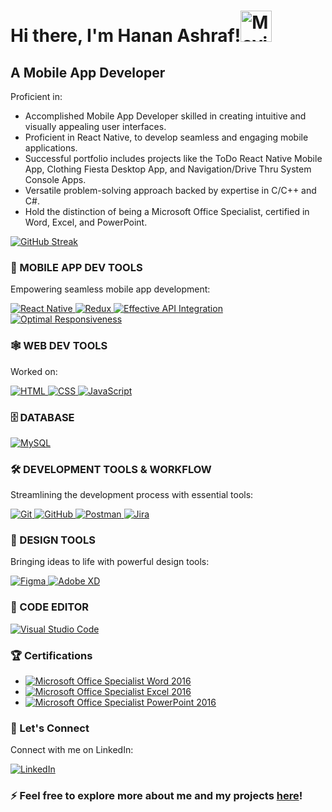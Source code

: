 <!-- Header Section -->
<h1>Hi there, I'm Hanan Ashraf!<img src="https://media1.giphy.com/media/w1OBpBd7kJqHrJnJ13/giphy.gif?cid=6c09b9529olmdz1gpr4h0gwqin86ppj4xvjq654k9tyur6z8&ep=v1_stickers_related&rid=giphy.gif&ct=s" alt="Moving Hand" width="50" height="50">
</h1>
<h2>A Mobile App Developer</h2>

<!-- Skills Section -->
<div>
  <p>Proficient in:</p>
  <ul>
    <li>Accomplished Mobile App Developer skilled in creating intuitive and visually appealing user interfaces.</li>
    <li>Proficient in React Native, to develop seamless and engaging mobile applications.</li>
    <li>Successful portfolio includes projects like the ToDo React Native Mobile App, Clothing Fiesta Desktop App, and Navigation/Drive Thru System Console Apps.</li>
    <li>Versatile problem-solving approach backed by expertise in C/C++ and C#.</li>
    <li>Hold the distinction of being a Microsoft Office Specialist, certified in Word, Excel, and PowerPoint.</li>
  </ul>
</div>

<!-- GitHub Streak and Contributions Section -->
<div style="width: 100%;">
  <a href="https://github.com/Hanan-Ashraf">
    <img src="https://github-readme-streak-stats.herokuapp.com?user=Hanan-Ashraf&theme=highcontrast&exclude_days=sat,sun&layout=compact" alt="GitHub Streak" />
  </a>
</div>

<!-- Mobile Dev Tools Section -->
<div>
  <h3>📱 MOBILE APP DEV TOOLS</h3>
  <p>Empowering seamless mobile app development:</p>
  <p>
    <a href="https://github.com/Hanan-Ashraf">
      <img src="https://img.shields.io/badge/React_Native-20232A?style=for-the-badge&logo=react&logoColor=61DAFB" alt="React Native" />
    </a>
    <a href="https://github.com/Hanan-Ashraf">
      <img src="https://img.shields.io/badge/Redux-764ABC?style=for-the-badge&logo=redux&logoColor=white" alt="Redux" />
    </a>
    <a href="https://github.com/Hanan-Ashraf">
    <img src="https://img.shields.io/badge/Effective_API_Integration-43A047?style=for-the-badge" alt="Effective API Integration" />
      </a>
    <a href="https://github.com/Hanan-Ashraf">
    <img src="https://img.shields.io/badge/Optimal_Responsiveness-F7931E?style=for-the-badge" alt="Optimal Responsiveness" />
      </a>
  </p>
</div>

<!-- Web Dev Tools Section -->
<div>
  <h3>🕸️ WEB DEV TOOLS</h3>
  <p>Worked on:</p>
  <p>
    <a href="https://github.com/Hanan-Ashraf">
      <img src="https://img.shields.io/badge/HTML5-E34F26?style=for-the-badge&logo=html5&logoColor=white" alt="HTML" />
    </a>
    <a href="https://github.com/Hanan-Ashraf">
      <img src="https://img.shields.io/badge/CSS3-1572B6?style=for-the-badge&logo=css3&logoColor=white" alt="CSS" />
    </a>
    <a href="https://github.com/Hanan-Ashraf">
      <img src="https://img.shields.io/badge/JavaScript-F7DF1E?style=for-the-badge&logo=javascript&logoColor=black" alt="JavaScript" />
    </a>
    <!-- Add more badges for additional skills -->
  </p>
</div>


<!-- Database Section -->
<div>
  <h3>🗄️ DATABASE</h3>
</div>

[![MySQL](https://img.shields.io/badge/MySQL-4479A1?style=flat&logo=mysql&logoColor=white&width=20)](https://github.com/Hanan-Ashraf)

<!-- Development Tools Section -->
<div>
  <h3>🛠️ DEVELOPMENT TOOLS & WORKFLOW</h3>
  <p>Streamlining the development process with essential tools:</p>
  <p>
    <a href="https://github.com/Hanan-Ashraf">
      <img src="https://img.shields.io/badge/Git-F05032?style=flat&logo=git&logoColor=white" alt="Git" />
    </a>
    <a href="https://github.com/Hanan-Ashraf">
      <img src="https://img.shields.io/badge/GitHub-181717?style=flat&logo=github&logoColor=white" alt="GitHub" />
    </a>
    <a href="https://github.com/Hanan-Ashraf">
      <img src="https://img.shields.io/badge/Postman-FF6C37?style=flat&logo=postman&logoColor=white" alt="Postman" />
    </a>
    <a href="https://github.com/Hanan-Ashraf">
      <img src="https://img.shields.io/badge/Jira-0052CC?style=flat&logo=jira&logoColor=white" alt="Jira" />
    </a>
  </p>
</div>

<!-- Design Tools Section -->
<div>
  <h3>🎨 DESIGN TOOLS</h3>
  <p>Bringing ideas to life with powerful design tools:</p>
  <p>
    <a href="https://github.com/Hanan-Ashraf">
      <img src="https://img.shields.io/badge/Figma-F24E1E?style=flat&logo=figma&logoColor=white" alt="Figma" />
    </a>
    <a href="https://github.com/Hanan-Ashraf">
      <img src="https://img.shields.io/badge/Adobe%20XD-FF61F6?style=flat&logo=adobe-xd&logoColor=white" alt="Adobe XD" />
    </a>
  </p>
</div>

<!-- Code Editor Section -->

<div>
  <h3>📝 CODE EDITOR</h3>
  <p>
    <a href="https://github.com/Hanan-Ashraf">
      <img src="https://img.shields.io/badge/Visual%20Studio%20Code-007ACC?style=flat&logo=visual-studio-code&logoColor=white" alt="Visual Studio Code" />
    </a>
  </p>
  </div>


<!-- Certifications Section -->
<div>
  <h3>🏆 Certifications</h3>
</div>

- [![Microsoft Office Specialist Word 2016](https://img.shields.io/badge/Microsoft%20Office%20Specialist%20Word%202016-Blue?style=flat&logoWidth=40&color=007bff)](https://www.credly.com/badges/eff5cda7-3543-42d2-82e8-d0f90d950615/public_url)
- [![Microsoft Office Specialist Excel 2016](https://img.shields.io/badge/Microsoft%20Office%20Specialist%20Excel%202016-Blue?style=flat&logoWidth=40&color=1f7043)](https://www.credly.com/badges/d1b7b378-a519-4551-b4f8-7a58c65c5b5a/public_url)
- [![Microsoft Office Specialist PowerPoint 2016](https://img.shields.io/badge/Microsoft%20Office%20Specialist%20PowerPoint%202016-Blue?style=flat&logoWidth=40&color=d04525)](https://www.credly.com/badges/1a588161-cefa-4bbd-a799-eb3084357575/public_url)


<!-- LinkedIn Section -->
<div>
  <h3>📎 Let's Connect</h3>
  <p>Connect with me on LinkedIn:</p>
  <a href="https://www.linkedin.com/in/hanan-ashraf-710ab7214">
    <img src="https://img.shields.io/badge/LinkedIn-0077B5?style=for-the-badge&logo=linkedin&logoColor=white" alt="LinkedIn" />
  </a>
</div>

<!-- Footer Section -->
<div>
  <h3>⚡ Feel free to explore more about me and my projects <a href="https://github.com/Hanan-Ashraf">here</a>!</h3>
</div>

